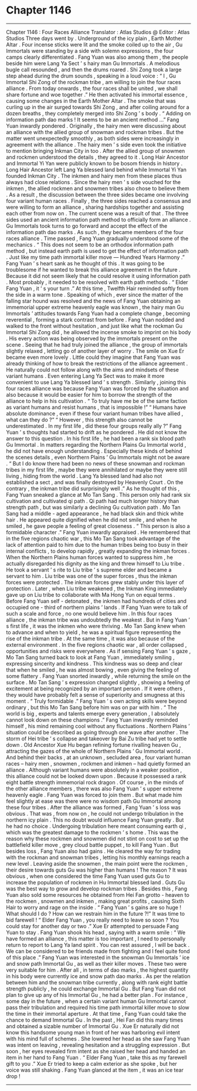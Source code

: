 
# Chapter 1146


---

Chapter 1146 : Four Races Alliance
Translator :
Atlas Studios @
Editor :
Atlas Studios
Three days went by .
Underground of the icy plain , Earth Mother Altar .
Four incense sticks were lit and the smoke coiled up to the air , Gu Immortals were standing by a side with solemn expressions , the four camps clearly differentiated .
Fang Yuan was also among them , the people beside him were Lang Ya Sect ’ s hairy man Gu Immortals .
A melodious bugle call resounded , and then the drums roared .
Shi Zong took a large step ahead during the drum sounds , speaking in a loud voice : “ I , Gu Immortal Shi Zong of the rockman tribe , am willing to join the four races alliance . From today onwards , the four races shall be united , we shall share fortune and woe together .”
He then activated his immortal essence , causing some changes in the Earth Mother Altar .
The smoke that was curling up in the air surged towards Shi Zong , and after coiling around for a dozen breaths , they completely merged into Shi Zong ’ s body .
“ Adding on information path dao marks ! It seems to be an ancient method …” Fang Yuan inwardly pondered .
Originally , the hairy men were discussing about an alliance with the allied group of snowman and rockman tribes .
But the matter went unexpectedly smoothly , as both sides were increasingly in agreement with the alliance . The hairy men ’ s side even took the initiative to mention bringing Inkman City in too .
After the allied group of snowmen and rockmen understood the details , they agreed to it .
Long Hair Ancestor and Immortal Yi Yan were publicly known to be bosom friends in history . Long Hair Ancestor left Lang Ya blessed land behind while Immortal Yi Yan founded Inkman City . The inkmen and hairy men from these places thus always had close relations .
Since the hairy men ’ s side vouched for the inkmen , the allied rockmen and snowmen tribes also chose to believe them .
As a result , the discussion between the three sides became one involving four variant human races .
Finally , the three sides reached a consensus and were willing to form an alliance , sharing hardships together and assisting each other from now on .
The current scene was a result of that .
The three sides used an ancient information path method to officially form an alliance .
Gu Immortals took turns to go forward and accept the effect of the information path dao marks . As such , they became members of the four races alliance .
Time passed , Fang Yuan gradually understood some of the mechanics .
“ This does not seem to be an orthodox information path method , but instead earth path is used to get the effect of information path . Just like my time path immortal killer move — Hundred Years Harmony .”
Fang Yuan ’ s heart sank as he thought of this .
It was going to be troublesome if he wanted to break this alliance agreement in the future . Because it did not seem likely that he could resolve it using information path . Most probably , it needed to be resolved with earth path methods .
“ Elder Fang Yuan , it ’ s your turn .” At this time , Twelfth Hair reminded softly from the side in a warm tone .
Speaking of which , ever since the matter of the falling star hound was resolved and the news of Fang Yuan obtaining an immemorial upper extreme heavenly eagle was known , the hairy man Gu Immortals ’ attitudes towards Fang Yuan had a complete change , becoming reverential , forming a stark contrast from before .
Fang Yuan nodded and walked to the front without hesitation , and just like what the rockman Gu Immortal Shi Zong did , he allowed the incense smoke to imprint on his body .
His every action was being observed by the immortals present on the scene .
Seeing that he had truly joined the alliance , the group of immortals slightly relaxed , letting go of another layer of worry . The smile on Xue Er became even more lovely .
Little could they imagine that Fang Yuan was already thinking of how to break the restrictions of the alliance agreement .
He naturally could not follow along with the aims and mindsets of these variant humans .
Even entering Lang Ya Sect was to make it more convenient to use Lang Ya blessed land ’ s strength .
Similarly , joining this four races alliance was because Fang Yuan was forced by the situation and also because it would be easier for him to borrow the strength of the alliance to help in his cultivation .
“ To truly have me be of the same faction as variant humans and resist humans , that is impossible !”
“ Humans have absolute dominance , even if these four variant human tribes have allied , what can they do ?”
“ However , this strength also cannot be underestimated . In my first life , did these four groups really ally ?”
Fang Yuan ’ s thoughts had started to drift as he pondered .
He did not know the answer to this question .
In his first life , he had been a rank six blood path Gu Immortal . In matters regarding the Northern Plains Gu Immortal world , he did not have enough understanding . Especially these kinds of behind the scenes details , even Northern Plains ’ Gu Immortals might not be aware .
“ But I do know there had been no news of these snowman and rockman tribes in my first life , maybe they were annihilated or maybe they were still living , hiding from the world . Lang Ya blessed land had also not established a sect , and was finally destroyed by Heavenly Court . On the contrary , the inkman tribe did surprisingly well .”
As he thought of this , Fang Yuan sneaked a glance at Mo Tan Sang .
This person only had rank six cultivation and cultivated qi path . Qi path had much longer history than strength path , but was similarly a declining Gu cultivation path .
Mo Tan Sang had a middle - aged appearance , he had black skin and thick white hair . He appeared quite dignified when he did not smile , and when he smiled , he gave people a feeling of great closeness .
“ This person is also a formidable character .” Fang Yuan inwardly appraised .
He remembered that in the five regions chaotic war , this Mo Tan Sang took advantage of the lack of attention paid to him due to the human tribes being too busy in their internal conflicts , to develop rapidly , greatly expanding the inkman forces .
When the Northern Plains human forces wanted to suppress him , he actually disregarded his dignity as the king and threw himself to Liu tribe . He took a servant ’ s rite to Liu tribe ’ s supreme elder and became a servant to him .
Liu tribe was one of the super forces , thus the inkman forces were protected . The inkman forces grew stably under this layer of protection .
Later , when Liu tribe weakened , the Inkman King immediately gave up on Liu tribe to collaborate with Ma Hong Yun on equal terms .
Before Fang Yuan self - detonated , the inkmen had hundreds of cities and occupied one - third of northern plains ’ lands . If Fang Yuan were to talk of such a scale and force , no one would believe him .
In this four races alliance , the inkman tribe was undoubtedly the weakest .
But in Fang Yuan ’ s first life , it was the inkmen who were thriving .
Mo Tan Sang knew when to advance and when to yield , he was a spiritual figure representing the rise of the inkman tribe . At the same time , it was also because of the external environment . In the five regions chaotic war , all order collapsed , opportunities and risks were everywhere .
As if sensing Fang Yuan ’ s gaze , Mo Tan Sang turned back to look at Fang Yuan , immediately smiling , expressing sincerity and kindness .
This kindness was so deep and clear that when he smiled , he was almost bowing , even giving the feeling of some flattery .
Fang Yuan snorted inwardly , while returning the smile on the surface .
Mo Tan Sang ’ s expression changed slightly , showing a feeling of excitement at being recognized by an important person .
If it were others , they would have probably felt a sense of superiority and smugness at this moment .
“ Truly formidable .” Fang Yuan ’ s own acting skills were beyond ordinary , but this Mo Tan Sang before him was on par with him .
“ The world is big , experts and talents emerge every generation , I absolutely cannot look down on these champions .” Fang Yuan inwardly reminded himself , his mind remaining cool without any fluctuations .
Northern Plains ’ situation could be described as going through one wave after another .
The storm of Hei tribe ’ s collapse and takeover by Bai Zu tribe had yet to settle down . Old Ancestor Xue Hu began refining fortune rivalling heaven Gu , attracting the gazes of the whole of Northern Plains ’ Gu Immortal world .
And behind their backs , at an unknown , secluded area , four variant human races – hairy men , snowmen , rockmen and inkmen – had quietly formed an alliance .
Although variant humans were absolutely in a weaker position , this alliance could not be looked down upon . Because it possessed a rank eight battle strength immemorial rock dragon . Of course , in the minds of the other alliance members , there was also Fang Yuan ’ s upper extreme heavenly eagle .
Fang Yuan was forced to join them .
But what made him feel slightly at ease was there were no wisdom path Gu Immortal among these four tribes .
After the alliance was formed , Fang Yuan ’ s loss was obvious .
That was , from now on , he could not undergo tribulation in the northern icy plain .
This no doubt would influence Fang Yuan greatly .
But he had no choice .
Undergoing tribulation here meant consuming earth qi , which was the greatest damage to the rockmen ’ s home . This was the reason why these rockmen and snowmen did not stint on cost to set up the battlefield killer move , grey cloud battle puppet , to kill Fang Yuan .
But besides loss , Fang Yuan also had gains .
He cleared the way for trading with the rockman and snowman tribes , letting his monthly earnings reach a new level .
Leaving aside the snowmen , the main point were the rockmen , their desire towards guts Gu was higher than humans !
The reason ?
It was obvious , when one considered the time Fang Yuan used guts Gu to increase the population of rockmen in Hu Immortal blessed land .
Guts Gu was the best way to grow and develop rockman tribes .
Besides this , Fang Yuan also sold some resources he obtained from Hei Fan grotto - heaven to the rockmen , snowmen and inkmen , making great profits , causing Sixth Hair to worry and rage on the inside .
“ Fang Yuan ’ s gains are so huge ! What should I do ? How can we restrain him in the future ?!”
It was time to bid farewell !
“ Elder Fang Yuan , you really need to leave so soon ? You could stay for another day or two .” Xue Er attempted to persuade Fang Yuan to stay .
Fang Yuan shook his head , saying with a warm smile : “ We have formed an alliance , this matter is too important , I need to personally return to report to Lang Ya land spirit . You can rest assured , I will be back . We can be considered to be friends made from fighting and I feel quite fond of this place .”
Fang Yuan was interested in the snowman Gu Immortals ’ ice and snow path Immortal Gu , as well as their killer moves .
These two were very suitable for him .
After all , in terms of dao marks , the highest quantity in his body were currently ice and snow path dao marks .
As per the relation between him and the snowman tribe currently , along with rank eight battle strength publicly , he could exchange Immortal Gu . But Fang Yuan did not plan to give up any of his Immortal Gu , he had a better plan .
For instance , some day in the future , when a certain variant human Gu Immortal cannot pass their tribulation and required his time path immortal killer move to slow the time in their immortal aperture .
At that time , Fang Yuan could take the chance to demand Immortal Gu .
In the past , Hei Fan did this many times and obtained a sizable number of Immortal Gu .
Xue Er naturally did not know this handsome young man in front of her was harboring evil intent with his mind full of schemes . She lowered her head as she saw Fang Yuan was intent on leaving , revealing hesitation and a struggling expression .
But soon , her eyes revealed firm intent as she raised her head and handed an item in her hand to Fang Yuan .
“ Elder Fang Yuan , take this as my farewell gift to you .” Xue Er tried to keep a calm exterior as she spoke , but her voice was still shaking .
Fang Yuan glanced at the item , it was an ice tear drop !

---

